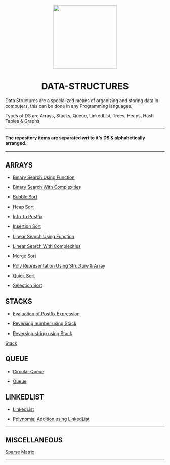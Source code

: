 <p align="center">
<img src="https://img.icons8.com/color/480/000000/c-programming.png" height='200'></p>


<h1 align="center"> DATA-STRUCTURES </h1>

<!-- ---------------------------------------------------  -->


Data Structures are a specialized means of organizing and storing data in computers, this can be done in any Programming languages.

Types of DS are Arrays, Stacks, Queue, LinkedList, Trees, Heaps, Hash Tables & Graphs

---

#### The repository items are separated wrt to it's DS & alphabetically arranged.

---

## ARRAYS

* [Binary Search Using Function](https://github.com/004Ajay/College-Lab-Works/tree/main/Data-Structures/Programs/BinarySearchUsingFunction.c) 

* [Binary Search With Complexities](https://github.com/004Ajay/College-Lab-Works/tree/main/Data-Structures/Programs/BinarySearchWithComplexities.c) 

* [Bubble Sort](https://github.com/004Ajay/College-Lab-Works/tree/main/Data-Structures/Programs/BubbleSort.c) 

* [Heap Sort](https://github.com/004Ajay/College-Lab-Works/tree/main/Data-Structures/Programs/HeapSort.c) 

* [Infix to Postfix](https://github.com/004Ajay/College-Lab-Works/tree/main/Data-Structures/Programs/InfixToPostfix.c) 

* [Insertion Sort](https://github.com/004Ajay/College-Lab-Works/tree/main/Data-Structures/Programs/InsertionSort.c) 

* [Linear Search Using Function](https://github.com/004Ajay/College-Lab-Works/tree/main/Data-Structures/Programs/LinearSearchUsingFunction.c) 

* [Linear Search With Complexities](https://github.com/004Ajay/College-Lab-Works/tree/main/Data-Structures/Programs/LinearSearchWithComplexities.c) 

* [Merge Sort](https://github.com/004Ajay/College-Lab-Works/tree/main/Data-Structures/Programs/MergeSort.c) 

* [Poly Representation Using Structure & Array](https://github.com/004Ajay/College-Lab-Works/tree/main/Data-Structures/Programs/PolyRepUsingStructArray.c) 

* [Quick Sort](https://github.com/004Ajay/College-Lab-Works/tree/main/Data-Structures/Programs/QuickSort.c) 

* [Selection Sort](https://github.com/004Ajay/College-Lab-Works/tree/main/Data-Structures/Programs/SelectionSort.c) 


## STACKS

* [Evaluation of Postfix Expression](https://github.com/004Ajay/College-Lab-Works/tree/main/Data-Structures/Programs/EvaluationOfPostfixExpression.c) 

* [Reversing number using Stack](https://github.com/004Ajay/College-Lab-Works/tree/main/Data-Structures/Programs/RevNumUsingStack.c) 

* [Reversing string using Stack](https://github.com/004Ajay/College-Lab-Works/tree/main/Data-Structures/Programs/RevStringUsingStack.c) 

[Stack](https://github.com/004Ajay/College-Lab-Works/tree/main/Data-Structures/Programs/Stack.c) 


## QUEUE

* [Circular Queue](https://github.com/004Ajay/College-Lab-Works/tree/main/Data-Structures/Programs/CircularQueue.c) 

* [Queue](https://github.com/004Ajay/College-Lab-Works/tree/main/Data-Structures/Programs/Queue.c) 


## LINKEDLIST

* [LinkedList](https://github.com/004Ajay/College-Lab-Works/tree/main/Data-Structures/Programs/LinkedList.c) 

* [Polynomial Addition using LinkedList](https://github.com/004Ajay/College-Lab-Works/tree/main/Data-Structures/Programs/PolyAddUsingLinkedList.c) 

---

## MISCELLANEOUS

[Sparse Matrix](https://github.com/004Ajay/College-Lab-Works/tree/main/Data-Structures/Programs/SparseMatrix.c) 

---